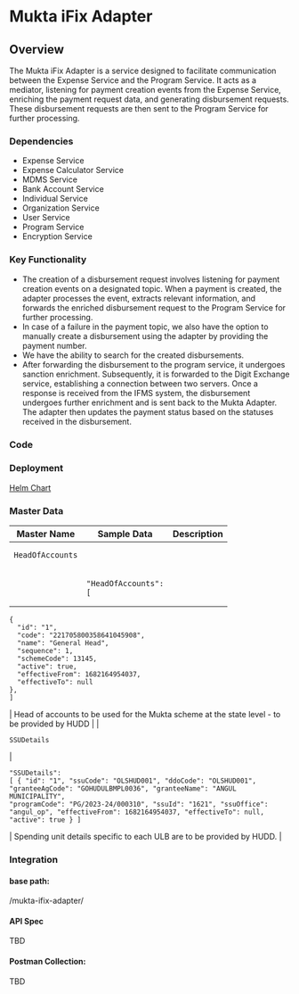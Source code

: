 # Mukta iFix Adapter

## Overview

The Mukta iFix Adapter is a service designed to facilitate communication between the Expense Service and the Program Service. It acts as a mediator, listening for payment creation events from the Expense Service, enriching the payment request data, and generating disbursement requests. These disbursement requests are then sent to the Program Service for further processing.

### Dependencies

* Expense Service
* Expense Calculator Service
* MDMS Service
* Bank Account Service
* Individual Service
* Organization Service
* User Service
* Program Service
* Encryption Service

### Key Functionality

* The creation of a disbursement request involves listening for payment creation events on a designated topic. When a payment is created, the adapter processes the event, extracts relevant information, and forwards the enriched disbursement request to the Program Service for further processing.
* In case of a failure in the payment topic, we also have the option to manually create a disbursement using the adapter by providing the payment number.
* We have the ability to search for the created disbursements.
* After forwarding the disbursement to the program service, it undergoes sanction enrichment. Subsequently, it is forwarded to the Digit Exchange service, establishing a connection between two servers. Once a response is received from the IFMS system, the disbursement undergoes further enrichment and is sent back to the Mukta Adapter. The adapter then updates the payment status based on the statuses received in the disbursement.

### Code



### Deployment

[Helm Chart](https://github.com/egovernments/DIGIT-DevOps/tree/unified-env/deploy-as-code/helm/charts/digit-works/utilities/mukta-ifix-adapter)

### Master Data

| Master Name                                                                        | Sample Data                                                                                                                                                                                                                                                                                                                                                                                                                                                     | Description                                                                                  |
| ---------------------------------------------------------------------------------- | --------------------------------------------------------------------------------------------------------------------------------------------------------------------------------------------------------------------------------------------------------------------------------------------------------------------------------------------------------------------------------------------------------------------------------------------------------------- | -------------------------------------------------------------------------------------------- |
| <pre><code>HeadOfAccounts
</code></pre>                                            | <p></p><pre class="language-json"><code class="lang-json">"HeadOfAccounts": [
    {
      "id": "1",
      "code": "221705800358641045908",
      "name": "General Head",
      "sequence": 1,
      "schemeCode": 13145,
      "active": true,
      "effectiveFrom": 1682164954037,
      "effectiveTo": null
    },
    ]
</code></pre>                                                                                                                      | Head of accounts to be used for the Mukta scheme at the state level - to be provided by HUDD |
| <p></p><pre class="language-json"><code class="lang-json">SSUDetails
</code></pre> | <p></p><pre class="language-json"><code class="lang-json">"SSUDetails": [
    {
      "id": "1",
      "ssuCode": "OLSHUD001",
      "ddoCode": "OLSHUD001",
      "granteeAgCode": "GOHUDULBMPL0036",
      "granteeName": "ANGUL MUNICIPALITY",
      "programCode": "PG/2023-24/000310",
      "ssuId": "1621",
      "ssuOffice": "angul_op",
      "effectiveFrom": 1682164954037,
      "effectiveTo": null,
      "active": true
    }
  ]
</code></pre> | Spending unit details specific to each ULB are to be provided by HUDD.                       |

### Integration

#### base path:&#x20;

/mukta-ifix-adapter/

#### API Spec

TBD

#### Postman Collection:

TBD

